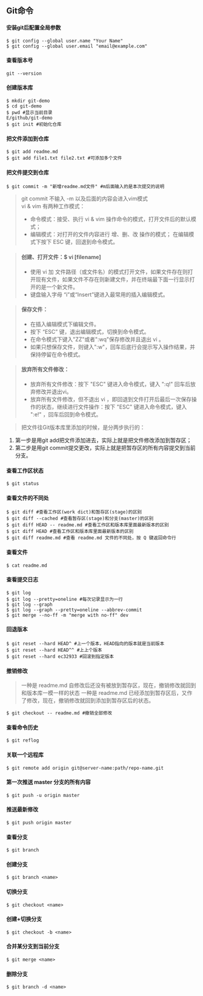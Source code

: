 ## Git命令

#### 安装git后配置全局参数
```
$ git config --global user.name "Your Name"
$ git config --global user.email "email@example.com"
```

#### 查看版本号
```
git --version
```

#### 创建版本库
```
$ mkdir git-demo
$ cd git-demo
$ pwd #显示当前目录
E/github/git-demo
$ git init #初始化仓库
```

#### 把文件添加到仓库
```
$ git add readme.md
$ git add file1.txt file2.txt #可添加多个文件
```

#### 把文件提交到仓库
```
$ git commit -m "新增readme.md文件" #m后面输入的是本次提交的说明
```

> git commit 不输入 -m 以及后面的内容会进入vim模式 <br/>
> vi & vim 有两种工作模式：
> + 命令模式：接受、执行 vi & vim 操作命令的模式，打开文件后的默认模式；
> + 编辑模式：对打开的文件内容进行 增、删、改 操作的模式； 在编辑模式下按下 ESC 键，回退到命令模式。

> #### 创建、打开文件：$ vi [filename]
> + 使用 vi 加 文件路径（或文件名）的模式打开文件，如果文件存在则打开现有文件，如果文件不存在则新建文件，并在终端最下面一行显示打开的是一个新文件。
> + 键盘输入字母 “i”或“Insert”键进入最常用的插入编辑模式。

> #### 保存文件：
> + 在插入编辑模式下编辑文件。
> + 按下 “ESC” 键，退出编辑模式，切换到命令模式。
> + 在命令模式下键入"ZZ"或者":wq"保存修改并且退出 vi 。
> + 如果只想保存文件，则键入":w"，回车后底行会提示写入操作结果，并保持停留在命令模式。

> #### 放弃所有文件修改：
> + 放弃所有文件修改：按下 "ESC" 键进入命令模式，键入 ":q!" 回车后放弃修改并退出vi。
> + 放弃所有文件修改，但不退出 vi ，即回退到文件打开后最后一次保存操作的状态，继续进行文件操作：按下 "ESC" 键进入命令模式，键入 ":e!" ，回车后回到命令模式。
 
> 把文件往Git版本库里添加的时候，是分两步执行的：
<ol>
    <li>第一步是用git add把文件添加进去，实际上就是把文件修改添加到暂存区；</li>
    <li>第二步是用git commit提交更改，实际上就是把暂存区的所有内容提交到当前分支。</li>
</ol>

#### 查看工作区状态
```
$ git status
```

#### 查看文件的不同处
```
$ git diff #查看工作区(work dict)和暂存区(stage)的区别
$ git diff --cached #查看暂存区(stage)和分支(master)的区别
$ git diff HEAD -- readme.md #查看工作区和版本库里面最新版本的区别
$ git diff HEAD #查看工作区和版本库里面最新版本的区别
$ git diff readme.md #查看 readme.md 文件的不同处，按 Q 键返回命令行
```

#### 查看文件
```
$ cat readme.md
```

#### 查看提交日志
```
$ git log
$ git log --pretty=oneline #每次记录显示为一行
$ git log --graph
$ git log --graph --pretty=oneline --abbrev-commit
$ git merge --no-ff -m "merge with no-ff" dev
```

#### 回退版本
```
$ git reset --hard HEAD^ #上一个版本，HEAD指向的版本就是当前版本
$ git reset --hard HEAD^^ #上上个版本
$ git reset --hard ec32933 #回滚到指定版本
```

#### 撤销修改
>一种是 readme.md 自修改后还没有被放到暂存区，现在，撤销修改就回到和版本库一模一样的状态
>一种是 readme.md 已经添加到暂存区后，又作了修改，现在，撤销修改就回到添加到暂存区后的状态。
```
$ git checkout -- readme.md #撤销全部修改
```


#### 查看命令历史
```
$ git reflog
```

#### 关联一个远程库
```
$ git remote add origin git@server-name:path/repo-name.git
```

#### 第一次推送 master 分支的所有内容
```
$ git push -u origin master
```

#### 推送最新修改
```
$ git push origin master
```


#### 查看分支
```
$ git branch
```

#### 创建分支
```
$ git branch <name>
```

#### 切换分支
```
$ git checkout <name>
```

#### 创建+切换分支
```
$ git checkout -b <name>
```

#### 合并某分支到当前分支
```
$ git merge <name>
```

#### 删除分支
```
$ git branch -d <name>
```